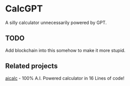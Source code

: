 # CalcGPT

A silly calculator unnecessarily powered by GPT.

## TODO

Add blockchain into this somehow to make it more stupid.

## Related projects
[aicalc](https://github.com/ZmoleCristian/aicalc) -  100% A.I. Powered calculator in 16 Lines of code!
